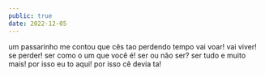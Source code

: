 ```yaml
---
public: true
date: 2022-12-05
---
```


um passarinho me contou
que cês tao perdendo tempo
vai voar! vai viver! se perder!
ser como o um que você é!
ser ou não ser? ser tudo e muito mais!
por isso eu to aqui!
por isso cê devia ta!
